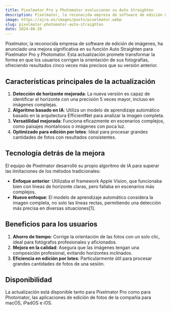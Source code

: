 ```yaml
---
title: Pixelmator Pro y Photomator evolucionan su Auto Straighten
description: Pixelmator, la reconocida empresa de software de edición de imágenes, ha anunciado una mejora significativa en su función Auto Straighten.
image: https://ajra.es/images/posts/pixelmator.webp
slug: pixelmator-photomator-auto-straighten
date: 2024-08-20
---
```



Pixelmator, la reconocida empresa de software de edición de imágenes, ha anunciado una mejora significativa en su función Auto Straighten para Pixelmator Pro y Photomator. Esta actualización promete transformar la forma en que los usuarios corrigen la orientación de sus fotografías, ofreciendo resultados cinco veces más precisos que su versión anterior.

## Características principales de la actualización

1. **Detección de horizonte mejorada**: La nueva versión es capaz de identificar el horizonte con una precisión 5 veces mayor, incluso en imágenes complejas.
2. **Algoritmo basado en IA**: Utiliza un modelo de aprendizaje automático basado en la arquitectura EfficientNet para analizar la imagen completa.
3. **Versatilidad mejorada**: Funciona eficazmente en escenarios complejos, como paisajes montañosos o imágenes con poca luz.
4. **Optimizado para edición por lotes**: Ideal para procesar grandes cantidades de fotos con resultados consistentes.

## Tecnología detrás de la mejora

El equipo de Pixelmator desarrolló su propio algoritmo de IA para superar las limitaciones de los métodos tradicionales:

- **Enfoque anterior**: Utilizaba el framework Apple Vision, que funcionaba bien con líneas de horizonte claras, pero fallaba en escenarios más complejos.
- **Nuevo enfoque**: El modelo de aprendizaje automático considera la imagen completa, no solo las líneas rectas, permitiendo una detección más precisa en diversas situaciones[1].

## Beneficios para los usuarios

1. **Ahorro de tiempo**: Corrige la orientación de las fotos con un solo clic, ideal para fotógrafos profesionales y aficionados.
2. **Mejora en la calidad**: Asegura que las imágenes tengan una composición profesional, evitando horizontes inclinados.
3. **Eficiencia en edición por lotes**: Particularmente útil para procesar grandes cantidades de fotos de una sesión.

## Disponibilidad

La actualización está disponible tanto para Pixelmator Pro como para Photomator, las aplicaciones de edición de fotos de la compañía para macOS, iPadOS e iOS.